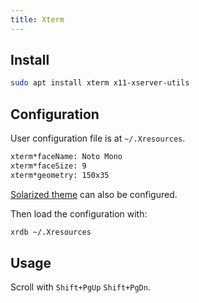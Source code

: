 ```yaml
---
title: Xterm
---
```


## Install

```bash
sudo apt install xterm x11-xserver-utils
```

## Configuration

User configuration file is at `~/.Xresources`.

```txt
xterm*faceName: Noto Mono
xterm*faceSize: 9
xterm*geometry: 150x35
```

[Solarized theme](https://github.com/solarized/xresources) can also be configured.

Then load the configuration with:

```bash
xrdb ~/.Xresources
```

## Usage

Scroll with `Shift+PgUp` `Shift+PgDn`.
